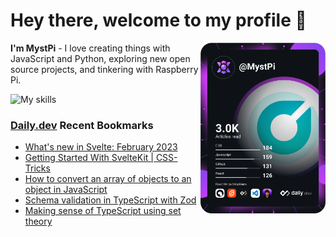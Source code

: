 # Hey there, welcome to my profile 👋

<a href="https://app.daily.dev/MystPi"><img src="https://github.com/MystPi/MystPi/blob/main/devcard.svg" width="200" alt="MystPi's Dev Card" align="right"/></a>

**I'm MystPi** - I love creating things with JavaScript and Python, exploring new open source projects, and tinkering with Raspberry Pi.

![My skills](https://skillicons.dev/icons?i=svelte,js,html,css,py,raspberrypi,react,tailwind)

### [Daily.dev](https://daily.dev) Recent Bookmarks
<!-- daily.dev BOOKMARKS:START -->
- [What&#39;s new in Svelte: February 2023](https://app.daily.dev/posts/i_AzLiUoY?utm_source=rss&utm_medium=bookmarks&utm_campaign=Itr6mLfRdMms0HCyePtl9)
- [Getting Started With SvelteKit | CSS-Tricks](https://app.daily.dev/posts/8zvPZR0RB?utm_source=rss&utm_medium=bookmarks&utm_campaign=Itr6mLfRdMms0HCyePtl9)
- [How to convert an array of objects to an object in JavaScript](https://app.daily.dev/posts/ZW8nBMtNK?utm_source=rss&utm_medium=bookmarks&utm_campaign=Itr6mLfRdMms0HCyePtl9)
- [Schema validation in TypeScript with Zod](https://app.daily.dev/posts/39GpqXJIR?utm_source=rss&utm_medium=bookmarks&utm_campaign=Itr6mLfRdMms0HCyePtl9)
- [Making sense of TypeScript using set theory](https://app.daily.dev/posts/z-SyfpXKD?utm_source=rss&utm_medium=bookmarks&utm_campaign=Itr6mLfRdMms0HCyePtl9)
<!-- daily.dev BOOKMARKS:END -->
